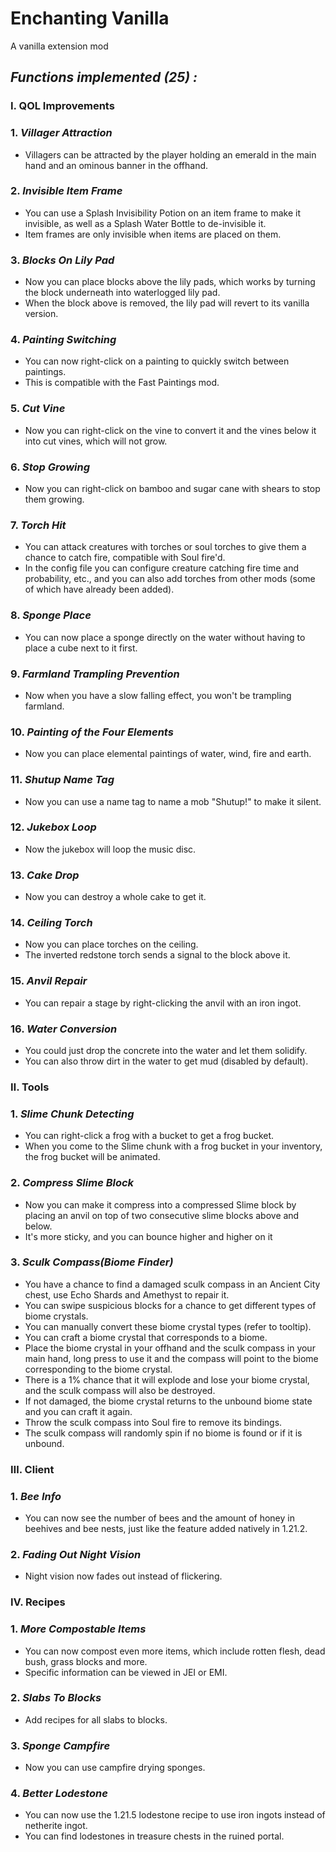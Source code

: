 # Enchanting Vanilla

A vanilla extension mod

## *Functions implemented (25) :*

### **Ⅰ. QOL Improvements**

### **1.** *Villager Attraction*
* Villagers can be attracted by the player holding an emerald in the main hand and an ominous banner in the offhand.

### **2.** *Invisible Item Frame*
* You can use a Splash Invisibility Potion on an item frame to make it invisible, as well as a Splash Water Bottle to de-invisible it.
* Item frames are only invisible when items are placed on them.

### **3.** *Blocks On Lily Pad*
* Now you can place blocks above the lily pads, which works by turning the block underneath into waterlogged lily pad.
* When the block above is removed, the lily pad will revert to its vanilla version.

### **4.** *Painting Switching*
* You can now right-click on a painting to quickly switch between paintings.
* This is compatible with the Fast Paintings mod.

### **5.** *Cut Vine*
* Now you can right-click on the vine to convert it and the vines below it into cut vines, which will not grow.

### **6.** *Stop Growing*
* Now you can right-click on bamboo and sugar cane with shears to stop them growing.

### **7.** *Torch Hit*
* You can attack creatures with torches or soul torches to give them a chance to catch fire, compatible with Soul fire'd.
* In the config file you can configure creature catching fire time and probability, etc., and you can also add torches from other mods (some of which have already been added).

### **8.** *Sponge Place*
* You can now place a sponge directly on the water without having to place a cube next to it first.

### **9.** *Farmland Trampling Prevention*
* Now when you have a slow falling effect, you won't be trampling farmland.

### **10.** *Painting of the Four Elements*
* Now you can place elemental paintings of water, wind, fire and earth.

### **11.** *Shutup Name Tag*
* Now you can use a name tag to name a mob "Shutup!" to make it silent.

### **12.** *Jukebox Loop*
* Now the jukebox will loop the music disc.

### **13.** *Cake Drop*
* Now you can destroy a whole cake to get it.

### **14.** *Ceiling Torch*
* Now you can place torches on the ceiling.
* The inverted redstone torch sends a signal to the block above it.

### **15.** *Anvil Repair*
* You can repair a stage by right-clicking the anvil with an iron ingot.

### **16.** *Water Conversion*
* You could just drop the concrete into the water and let them solidify.
* You can also throw dirt in the water to get mud (disabled by default).

### **Ⅱ. Tools**

### **1.** *Slime Chunk Detecting*
* You can right-click a frog with a bucket to get a frog bucket.
* When you come to the Slime chunk with a frog bucket in your inventory, the frog bucket will be animated.

### **2.** *Compress Slime Block*
* Now you can make it compress into a compressed Slime block by placing an anvil on top of two consecutive slime blocks above and below.
* It's more sticky, and you can bounce higher and higher on it

### **3.** *Sculk Compass(Biome Finder)*
* You have a chance to find a damaged sculk compass in an Ancient City chest, use Echo Shards and Amethyst to repair it.
* You can swipe suspicious blocks for a chance to get different types of biome crystals.
* You can manually convert these biome crystal types (refer to tooltip).
* You can craft a biome crystal that corresponds to a biome.
* Place the biome crystal in your offhand and the sculk compass in your main hand, long press to use it and the compass will point to the biome corresponding to the biome crystal.
* There is a 1% chance that it will explode and lose your biome crystal, and the sculk compass will also be destroyed.
* If not damaged, the biome crystal returns to the unbound biome state and you can craft it again.
* Throw the sculk compass into Soul fire to remove its bindings.
* The sculk compass will randomly spin if no biome is found or if it is unbound.

### **Ⅲ. Client**

### **1.** *Bee Info*
* You can now see the number of bees and the amount of honey in beehives and bee nests, just like the feature added natively in 1.21.2.

### **2.** *Fading Out Night Vision*
* Night vision now fades out instead of flickering.

### **Ⅳ. Recipes**

### **1.** *More Compostable Items*
* You can now compost even more items, which include rotten flesh, dead bush, grass blocks and more.
* Specific information can be viewed in JEI or EMI.

### **2.** *Slabs To Blocks*
* Add recipes for all slabs to blocks.

### **3.** *Sponge Campfire*
* Now you can use campfire drying sponges.

### **4.** *Better Lodestone*
* You can now use the 1.21.5 lodestone recipe to use iron ingots instead of netherite ingot.
* You can find lodestones in treasure chests in the ruined portal.
